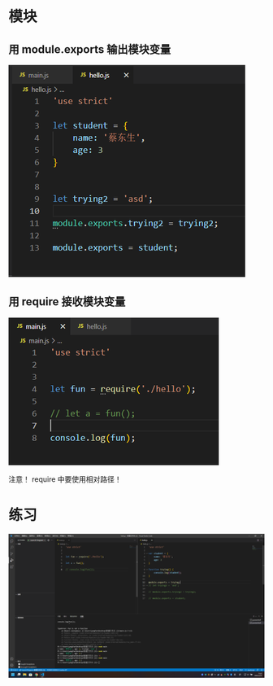 # 模块

## 用 module.exports 输出模块变量  
![](./imgs/2022-02-22-模块1.png)


## 用 require 接收模块变量  
![](./imgs/2022-02-22-模块.png)

注意！ require 中要使用相对路径！

# 练习

![](./imgs/2022-02-22-练习.png)